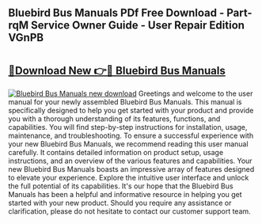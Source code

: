 ## Bluebird Bus Manuals PDf Free Download - Part-rqM Service Owner Guide - User Repair Edition VGnPB

# <h2><a href="http://bc90933.oget.top/?id=Bluebird+Bus+Manuals">🔗Download New 👉🔴 Bluebird Bus Manuals</a></h2>

[![Bluebird Bus Manuals new download](https://i.imgur.com/5g1atiW.png)](http://bc90933.oget.top/?id=Bluebird+Bus+Manuals)
Greetings and welcome to the user manual for your newly assembled Bluebird Bus Manuals. This manual is specifically designed to help you get started with your product and provide you with a thorough understanding of its features, functions, and capabilities. You will find step-by-step instructions for installation, usage, maintenance, and troubleshooting. To ensure a successful experience with your new Bluebird Bus Manuals, we recommend reading this user manual carefully. It contains detailed information on product setup, usage instructions, and an overview of the various features and capabilities. Your new Bluebird Bus Manuals boasts an impressive array of features designed to elevate your experience. Explore the intuitive user interface and unlock the full potential of its capabilities. It's our hope that the Bluebird Bus Manuals has been a helpful and informative resource in helping you get started with your new product. Should you require any assistance or clarification, please do not hesitate to contact our customer support team.
